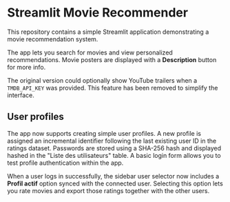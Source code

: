 # Streamlit Movie Recommender

This repository contains a simple Streamlit application demonstrating a movie recommendation system.

The app lets you search for movies and view personalized recommendations. Movie posters are displayed with a **Description** button for more info.

The original version could optionally show YouTube trailers when a `TMDB_API_KEY` was provided. This feature has been removed to simplify the interface.

## User profiles

The app now supports creating simple user profiles. A new profile is assigned
an incremental identifier following the last existing user ID in the ratings
dataset. Passwords are stored using a SHA-256 hash and displayed hashed in the
"Liste des utilisateurs" table. A basic login form allows you to test profile
authentication within the app.

When a user logs in successfully, the sidebar user selector now includes a
**Profil actif** option synced with the connected user. Selecting this option
lets you rate movies and export those ratings together with the other users.
